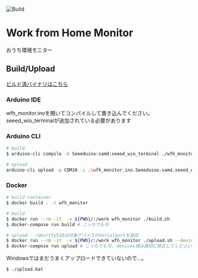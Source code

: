 ![Build](https://github.com/kamiyaowl/wfh_monitor/workflows/Build/badge.svg)

# Work from Home Monitor

おうち環境モニター

## Build/Upload

[ビルド済バイナリはこちら](https://github.com/kamiyaowl/wfh_monitor/actions?query=workflow%3ABuild)

### Arduino IDE

wfh_monitor.inoを開いてコンパイルして書き込んでください。seeed_wio_terminalが追加されている必要があります

### Arduino CLI

```sh
# build
$ arduino-cli compile -b Seeeduino:samd:seeed_wio_terminal ./wfh_monitor.ino --verbose --log-level trace

# upload
arduino-cli upload -p COM10 -i .\wfh_monitor.ino.Seeeduino.samd.seeed_wio_terminal.bin -b Seeeduino:samd:seeed_wio_terminal --verbose --log-level trace --additional-urls https://files.seeedstudio.com/arduino/package_seeeduino_boards_index.json
```

### Docker

```sh
# build container
$ docker build . -t wfh_monitor

# build
$ docker run --rm -it  -v ${PWD}/:/work wfh_monitor ./build.sh
$ docker-compose run build # こっちでも可

# upload:  /dev/ttyS10は対象デバイスのSerialportを指定
$ docker run --rm -it  -v ${PWD}/:/work wfh_monitor ./upload.sh --device /dev/ttyS10:/dev/ttyTarget
$ docker-compose run upload # こっちでも可, devices項は適切に修正してください
```

Windowsではまだうまくアップロードできていないので...。

```
$ ./upload.bat
```
